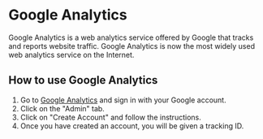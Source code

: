# Google Analytics

Google Analytics is a web analytics service offered by Google that tracks and reports website traffic. Google Analytics is now the most widely used web analytics service on the Internet.

## How to use Google Analytics

1. Go to [Google Analytics](https://analytics.google.com/analytics/web/) and sign in with your Google account.
2. Click on the "Admin" tab.
3. Click on "Create Account" and follow the instructions.
4. Once you have created an account, you will be given a tracking ID.
